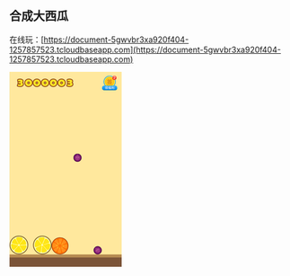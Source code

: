## 合成大西瓜

在线玩：[https://document-5gwvbr3xa920f404-1257857523.tcloudbaseapp.com](https://document-5gwvbr3xa920f404-1257857523.tcloudbaseapp.com)

![效果图](./assets/dadaxigua.png)


